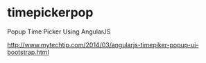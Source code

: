 timepickerpop
=============

Popup Time Picker Using AngularJS

http://www.mytechtip.com/2014/03/angularjs-timepiker-popup-ui-bootstrap.html

